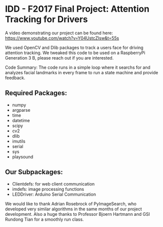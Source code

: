 IDD - F2017 Final Project: Attention Tracking for Drivers
==========================================================

A video demonstrating our project can be found here: https://www.youtube.com/watch?v=Y04UstcZIsw&t=55s

We used OpenCV and Dlib packages to track a users face for driving attention tracking. We tweaked this code to be used on a RaspberryPi Generation 3 B, please reach out if you are interested. 

Code Summary: The code runs in a simple loop where it searchs for and analyzes facial landmarks in every frame to run a state machine and provide feedback.

Required Packages:
------------------
- numpy
- argparse
- time
- datetime
- scipy
- cv2
- dlib
- imutils
- serial
- sys
- playsound

Our Subpackages:
----------------
- Clientdefs: for web client communication
- imdefs: image processing functions
- LEDDriver: Arduino Serial Communication

We would like to thank Adrian Rosebrock of PyImageSearch, who developed very similar algorithms in the same months of our project development. Also a huge thanks to Professor Bjoern Hartmann and GSI Rundong Tian for a smoothly run class.
